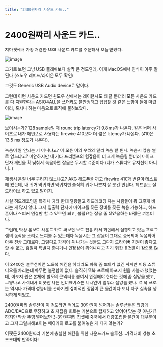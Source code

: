 ```yaml
---
title: "2400원짜리 사운드 카드.."
---
```

# 2400원짜리 사운드 카드..

지마켓에서 가장 저렴한 USB 사운드 카드를 주문해서 오늘 받았다.

![image](b5deb463c06ec7b7410e1ffd3c876763.jpg)
 
크기로 보면 그냥 USB 플래쉬보다 살짝 큰 정도인데, 이게 MacOS에서 인식이 아주 잘 된다 (스노우 레퍼드/라이온 모두 확인)

그것도 Generic USB Audio device로 말이다.

그런데 이런 사운드 카드면 윈도우 상에서는 레이턴시도 꽤 클 뿐더러 모든 사운드 카드를 다 지원한다는 ASIO4ALL을 쓰더라도 불안정하고 답답할 것 같은 느낌이 들게 마련이라, 혹시나 하는 마음으로 로직에 물려보았다.

![image](9d7e38ad447e47e01b29d5b3a612b5ae.png)
 
보이시는가? 128 sample일 때 round trip latency가 9.8 ms가 나온다. 같은 버퍼 사이즈로 내가 메인으로 사용하는 firewire 410보다 더 짧은 latency가 나온다. (410은 13.5 ms 정도가 나온다).

녹음이 잘 안되는 거 아니냐고? 아 모든 이의 우려와 달리 녹음 잘 된다. 녹음시 잡음 별로 없느냐고? 미안하지만 내 기타 프리앰프의 험잡음이 더 크게 녹음될 뿐더러 마이크 단자 게인을 확 낮춰서 녹음하면 잡음은 무시할 수준이다 (내가 스튜디오 뮤지션이 아니니..)

재생시 음질 너무 구리지 않느냐고? AKG 헤드폰을 끼고 firewire 410과 번갈아 테스트 해 봤는데, 내 귀가 막귀라면 막귀지만 솔직히 뭐가 나쁜지 잘 분간 안된다. 헤드폰도 잘 드라이브 하고 있고 말이지.

사실 하드레코딩을 특히나 기타 한대 달랑들고 하드레코딩 하는 사람들이 뭐 그렇게 바라는 게 많지 않다. 그저 입출력 단자에 마이크를 꽂든 장비를 꽂든 녹음 가능하고, 헤드폰이나 스피커 연결만 할 수 있으면 되고, 불필요한 잡음 좀 작았음하는 바램은 기본이다.

그런데, 막상 온보드 사운드 카드 써보면 보드 잡음 타서 화면에서 실행되고 있는 프로그램의 동작을 소리로 느껴볼 수 있는데다 녹음시는 그 잡음이 그대로 증폭되어 녹음되어 아주 진상 그대로다. 그렇다고 가격이 좀 나가는 것들도 그다지 드라이버 지원이 좋다고 할 수 없고, 음질이 특별히 좋다거나 안정성이 뛰어나다고 하기 뭐한 물건들이 참으로 많다.

이 2400원 솔루션이면 노트북 해킨을 하더라도 비록 좀 뽀대가 없긴 하지만 이동 스튜디오를 차리는데 아무런 불편함이 없다. 솔직히 맥북 프로에 아포지 원을 사볼까 했었는데, 아포지 원은 본체에 별도의 콘넥터를 붙여서 연결해야 한다는 것에 좀 실망을 했고, 그렇다고 가격대가 비슷한 다른 인터페이스는 디자인이 별루라 실망을 했다. 맥 북 프로는 역시나 가격대 성능비를 논하기엔 심미적인 장점이 큰 물건이다 보니 자꾸 실속을 생각하게 되었고.

 2400원짜리 솔루션이 이 정도라면 적어도 30만원이 넘어가는 솔루션들은 최강의 ADC/DAC으로 무장하고 초 저잡음 회로는 기본으로 탑재하고 있어야 맞는 것 아닌가? 하지만 막상 뚜껑 열어보면 2-3만원짜리 칩셋에 중국에서 대량조립한 물건이 대부분이고 그저 그럴싸해보이는 메이커의 로고를 붙여놓은 게 다지 않는가?

어쨋든 2400원짜리 기본에 충실한 해킨을 위한 사운드카드 솔루션...가격대비 성능 초초초대박 만족이다!
 

